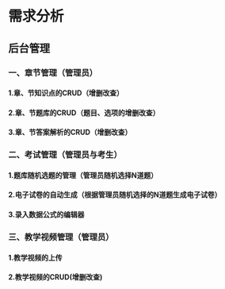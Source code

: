 # 需求分析

## 后台管理

### 一、章节管理（管理员）

#### 1.章、节知识点的CRUD（增删改查）

#### 2.章、节题库的CRUD（题目、选项的增删改查）

#### 3.章、节答案解析的CRUD（增删改查）

### 二、考试管理（管理员与考生）

#### 1.题库随机选题的管理（管理员随机选择N道题）

#### 2.电子试卷的自动生成（根据管理员随机选择的N道题生成电子试卷）

#### 3.录入数据公式的编辑器

### 三、教学视频管理（管理员）

#### 1.教学视频的上传

#### 2.教学视频的CRUD(增删改查)
